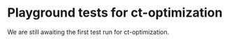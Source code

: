 # Playground tests for ct-optimization
We are still awaiting the first test run for ct-optimization.
